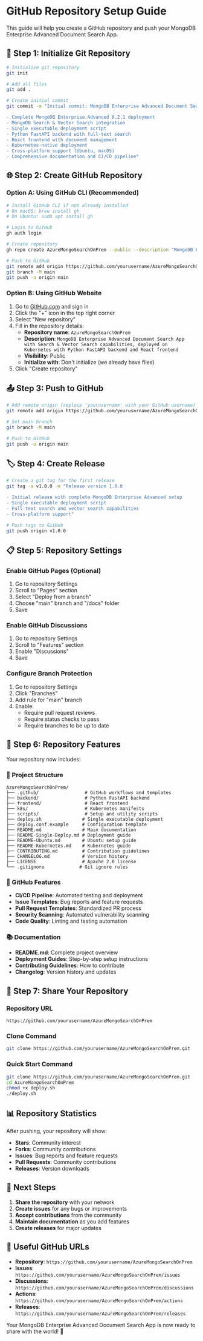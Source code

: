 # GitHub Repository Setup Guide

This guide will help you create a GitHub repository and push your MongoDB Enterprise Advanced Document Search App.

## 🚀 Step 1: Initialize Git Repository

```bash
# Initialize git repository
git init

# Add all files
git add .

# Create initial commit
git commit -m "Initial commit: MongoDB Enterprise Advanced Document Search App

- Complete MongoDB Enterprise Advanced 8.2.1 deployment
- MongoDB Search & Vector Search integration
- Single executable deployment script
- Python FastAPI backend with full-text search
- React frontend with document management
- Kubernetes-native deployment
- Cross-platform support (Ubuntu, macOS)
- Comprehensive documentation and CI/CD pipeline"
```

## 🌐 Step 2: Create GitHub Repository

### Option A: Using GitHub CLI (Recommended)

```bash
# Install GitHub CLI if not already installed
# On macOS: brew install gh
# On Ubuntu: sudo apt install gh

# Login to GitHub
gh auth login

# Create repository
gh repo create AzureMongoSearchOnPrem --public --description "MongoDB Enterprise Advanced Document Search App with Search & Vector Search capabilities, deployed on Kubernetes with Python FastAPI backend and React frontend"

# Push to GitHub
git remote add origin https://github.com/yourusername/AzureMongoSearchOnPrem.git
git branch -M main
git push -u origin main
```

### Option B: Using GitHub Website

1. Go to [GitHub.com](https://github.com) and sign in
2. Click the "+" icon in the top right corner
3. Select "New repository"
4. Fill in the repository details:
   - **Repository name**: `AzureMongoSearchOnPrem`
   - **Description**: `MongoDB Enterprise Advanced Document Search App with Search & Vector Search capabilities, deployed on Kubernetes with Python FastAPI backend and React frontend`
   - **Visibility**: Public
   - **Initialize with**: Don't initialize (we already have files)
5. Click "Create repository"

## 📤 Step 3: Push to GitHub

```bash
# Add remote origin (replace 'yourusername' with your GitHub username)
git remote add origin https://github.com/yourusername/AzureMongoSearchOnPrem.git

# Set main branch
git branch -M main

# Push to GitHub
git push -u origin main
```

## 🏷️ Step 4: Create Release

```bash
# Create a git tag for the first release
git tag -a v1.0.0 -m "Release version 1.0.0

- Initial release with complete MongoDB Enterprise Advanced setup
- Single executable deployment script
- Full-text search and vector search capabilities
- Cross-platform support"

# Push tags to GitHub
git push origin v1.0.0
```

## 📋 Step 5: Repository Settings

### Enable GitHub Pages (Optional)
1. Go to repository Settings
2. Scroll to "Pages" section
3. Select "Deploy from a branch"
4. Choose "main" branch and "/docs" folder
5. Save

### Enable GitHub Discussions
1. Go to repository Settings
2. Scroll to "Features" section
3. Enable "Discussions"
4. Save

### Configure Branch Protection
1. Go to repository Settings
2. Click "Branches"
3. Add rule for "main" branch
4. Enable:
   - Require pull request reviews
   - Require status checks to pass
   - Require branches to be up to date

## 🎯 Step 6: Repository Features

Your repository now includes:

### 📁 Project Structure
```
AzureMongoSearchOnPrem/
├── .github/                 # GitHub workflows and templates
├── backend/                 # Python FastAPI backend
├── frontend/                # React frontend
├── k8s/                     # Kubernetes manifests
├── scripts/                 # Setup and utility scripts
├── deploy.sh               # Single executable deployment
├── deploy.conf.example     # Configuration template
├── README.md               # Main documentation
├── README-Single-Deploy.md # Deployment guide
├── README-Ubuntu.md        # Ubuntu setup guide
├── README-Kubernetes.md    # Kubernetes guide
├── CONTRIBUTING.md         # Contribution guidelines
├── CHANGELOG.md            # Version history
├── LICENSE                 # Apache 2.0 license
└── .gitignore             # Git ignore rules
```

### 🔧 GitHub Features
- **CI/CD Pipeline**: Automated testing and deployment
- **Issue Templates**: Bug reports and feature requests
- **Pull Request Templates**: Standardized PR process
- **Security Scanning**: Automated vulnerability scanning
- **Code Quality**: Linting and testing automation

### 📚 Documentation
- **README.md**: Complete project overview
- **Deployment Guides**: Step-by-step setup instructions
- **Contributing Guidelines**: How to contribute
- **Changelog**: Version history and updates

## 🚀 Step 7: Share Your Repository

### Repository URL
```
https://github.com/yourusername/AzureMongoSearchOnPrem
```

### Clone Command
```bash
git clone https://github.com/yourusername/AzureMongoSearchOnPrem.git
```

### Quick Start Command
```bash
git clone https://github.com/yourusername/AzureMongoSearchOnPrem.git
cd AzureMongoSearchOnPrem
chmod +x deploy.sh
./deploy.sh
```

## 📊 Repository Statistics

After pushing, your repository will show:
- **Stars**: Community interest
- **Forks**: Community contributions
- **Issues**: Bug reports and feature requests
- **Pull Requests**: Community contributions
- **Releases**: Version downloads

## 🎉 Next Steps

1. **Share the repository** with your network
2. **Create issues** for any bugs or improvements
3. **Accept contributions** from the community
4. **Maintain documentation** as you add features
5. **Create releases** for major updates

## 🔗 Useful GitHub URLs

- **Repository**: `https://github.com/yourusername/AzureMongoSearchOnPrem`
- **Issues**: `https://github.com/yourusername/AzureMongoSearchOnPrem/issues`
- **Discussions**: `https://github.com/yourusername/AzureMongoSearchOnPrem/discussions`
- **Actions**: `https://github.com/yourusername/AzureMongoSearchOnPrem/actions`
- **Releases**: `https://github.com/yourusername/AzureMongoSearchOnPrem/releases`

Your MongoDB Enterprise Advanced Document Search App is now ready to share with the world! 🌟

